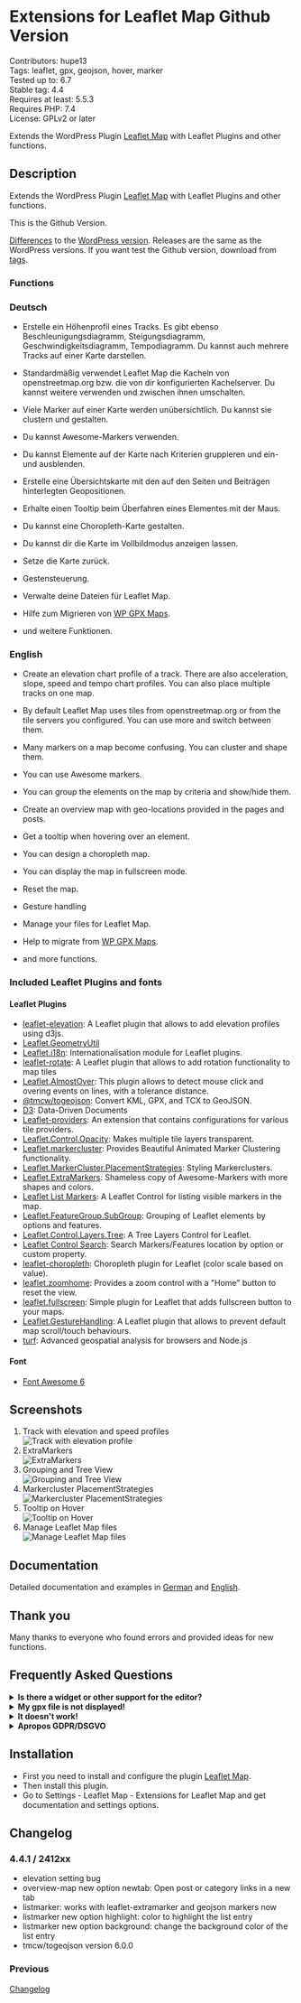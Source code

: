# Extensions for Leaflet Map Github Version

Contributors: hupe13    
Tags: leaflet, gpx, geojson, hover, marker   
Tested up to: 6.7  
Stable tag: 4.4     
Requires at least: 5.5.3     
Requires PHP: 7.4     
License: GPLv2 or later

Extends the WordPress Plugin <a href="https://wordpress.org/plugins/leaflet-map/">Leaflet Map</a> with Leaflet Plugins and other functions.

## Description

Extends the WordPress Plugin <a href="https://wordpress.org/plugins/leaflet-map/">Leaflet Map</a> with Leaflet Plugins and other functions.

This is the Github Version.

[Differences](changes.md) to the <a href="https://wordpress.org/plugins/extensions-leaflet-map/">WordPress version</a>.
Releases are the same as the WordPress versions. If you want test the Github version, download from [tags](https://github.com/hupe13/extensions-leaflet-map-github/tags).

### Functions

### Deutsch

* Erstelle ein Höhenprofil eines Tracks. Es gibt ebenso Beschleunigungsdiagramm, Steigungsdiagramm, Geschwindigkeitsdiagramm, Tempodiagramm. Du kannst auch mehrere Tracks auf einer Karte darstellen.

* Standardmäßig verwendet Leaflet Map die Kacheln von openstreetmap.org bzw. die von dir konfigurierten Kachelserver. Du kannst weitere verwenden und zwischen ihnen umschalten.

* Viele Marker auf einer Karte werden unübersichtlich. Du kannst sie clustern und gestalten.

* Du kannst Awesome-Markers verwenden.

* Du kannst Elemente auf der Karte nach Kriterien gruppieren und ein- und ausblenden.

* Erstelle eine Übersichtskarte mit den auf den Seiten und Beiträgen hinterlegten Geopositionen.

* Erhalte einen Tooltip beim Überfahren eines Elementes mit der Maus.

* Du kannst eine Choropleth-Karte gestalten.

* Du kannst dir die Karte im Vollbildmodus anzeigen lassen.

* Setze die Karte zurück.

* Gestensteuerung.

* Verwalte deine Dateien für Leaflet Map.

* Hilfe zum Migrieren von [WP GPX Maps](https://wordpress.org/plugins/wp-gpx-maps/).

* und weitere Funktionen.

### English

* Create an elevation chart profile of a track. There are also acceleration, slope, speed and tempo chart profiles. You can also place multiple tracks on one map.

* By default Leaflet Map uses tiles from openstreetmap.org or from the tile servers you configured. You can use more and switch between them.

* Many markers on a map become confusing. You can cluster and shape them.

* You can use Awesome markers.

* You can group the elements on the map by criteria and show/hide them.

* Create an overview map with geo-locations provided in the pages and posts.

* Get a tooltip when hovering over an element.

* You can design a choropleth map.

* You can display the map in fullscreen mode.

* Reset the map.

* Gesture handling

* Manage your files for Leaflet Map.

* Help to migrate from [WP GPX Maps](https://wordpress.org/plugins/wp-gpx-maps/).

* and more functions.

### Included Leaflet Plugins and fonts

#### Leaflet Plugins

* [leaflet-elevation](https://github.com/Raruto/leaflet-elevation): A Leaflet plugin that allows to add elevation profiles using d3js.
* [Leaflet.GeometryUtil](https://github.com/makinacorpus/Leaflet.GeometryUtil)
* [Leaflet.i18n](https://github.com/yohanboniface/Leaflet.i18n): Internationalisation module for Leaflet plugins.
* [leaflet-rotate](https://github.com/Raruto/leaflet-rotate): A Leaflet plugin that allows to add rotation functionality to map tiles
* [Leaflet.AlmostOver](https://github.com/makinacorpus/Leaflet.AlmostOver): This plugin allows to detect mouse click and overing events on lines, with a tolerance distance.
* [@tmcw/togeojson](https://www.npmjs.com/package/@tmcw/togeojson): Convert KML, GPX, and TCX to GeoJSON.
* [D3](https://github.com/d3/d3): Data-Driven Documents
* [Leaflet-providers](https://github.com/leaflet-extras/leaflet-providers): An extension that contains configurations for various tile providers.
* [Leaflet.Control.Opacity](https://github.com/dayjournal/Leaflet.Control.Opacity): Makes multiple tile layers transparent.
* [Leaflet.markercluster](https://github.com/Leaflet/Leaflet.markercluster): Provides Beautiful Animated Marker Clustering functionality.
* [Leaflet.MarkerCluster.PlacementStrategies](https://github.com/adammertel/Leaflet.MarkerCluster.PlacementStrategies): Styling Markerclusters.
* [Leaflet.ExtraMarkers](https://github.com/coryasilva/Leaflet.ExtraMarkers): Shameless copy of Awesome-Markers with more shapes and colors.
* [Leaflet List Markers](https://github.com/hupe13/leaflet-list-markers): A Leaflet Control for listing visible markers in the map.
* [Leaflet.FeatureGroup.SubGroup](https://github.com/ghybs/Leaflet.FeatureGroup.SubGroup): Grouping of Leaflet elements by options and features.
* [Leaflet.Control.Layers.Tree](https://github.com/jjimenezshaw/Leaflet.Control.Layers.Tree): A Tree Layers Control for Leaflet.
* [Leaflet Control Search](https://github.com/stefanocudini/leaflet-search): Search Markers/Features location by option or custom property.
* [leaflet-choropleth](https://github.com/timwis/leaflet-choropleth): Choropleth plugin for Leaflet (color scale based on value).
* [leaflet.zoomhome](https://github.com/torfsen/leaflet.zoomhome): Provides a zoom control with a "Home" button to reset the view.
* [leaflet.fullscreen](https://github.com/brunob/leaflet.fullscreen): Simple plugin for Leaflet that adds fullscreen button to your maps.
* [Leaflet.GestureHandling](https://github.com/Raruto/leaflet-gesture-handling): A Leaflet plugin that allows to prevent default map scroll/touch behaviours.
* [turf](https://github.com/Turfjs/turf): Advanced geospatial analysis for browsers and Node.js

#### Font

* [Font Awesome 6](https://fontawesome.com/download)

## Screenshots

1. Track with elevation and speed profiles <br>![Track with elevation profile](.wordpress-org/screenshot-1.png)
2. ExtraMarkers <br>![ExtraMarkers](.wordpress-org/screenshot-2.png)
3. Grouping and Tree View <br>![Grouping and Tree View](.wordpress-org/screenshot-3.png)
4. Markercluster PlacementStrategies <br>![Markercluster PlacementStrategies](.wordpress-org/screenshot-4.png)
5. Tooltip on Hover <br>![Tooltip on Hover](.wordpress-org/screenshot-5.png)
6. Manage Leaflet Map files <br>![Manage Leaflet Map files](.wordpress-org/screenshot-6.png)

## Documentation

Detailed documentation and examples in <a href="https://leafext.de/">German</a> and <a href="https://leafext.de/en/">English</a>.

## Thank you

Many thanks to everyone who found errors and provided ideas for new functions.

## Frequently Asked Questions

<p>
<details>
<summary>
<b>Is there a widget or other support for the editor?</b>
</summary>

* Unfortunately both plugins - Leaflet Map and Extensions for Leaflet Map - only work with shortcodes.
* If you have any questions please ask in the [forum](https://wordpress.org/support/plugin/extensions-leaflet-map/).
</details>

<details>
<summary>
<b>My gpx file is not displayed!</b>
</summary>

* Is the URL correct?
* Does the webserver return the correct mime type (application/gpx+xml)?
Put in your `.htaccess`:
```
AddType application/gpx+xml gpx
RewriteRule .*\.gpx$ - [L,T=application/gpx+xml]
```
</details>

<details>
<summary>
<b>It doesn't work!</b>
</summary>

* Are you using any caching plugin? Try to exclude at least these js files from caching:

 - /wp-content/plugins/extensions-leaflet-map/leaflet-plugins/leaflet-elevation-*
 - /wp-content/plugins/extensions-leaflet-map/leaflet-plugins/leaflet-gesture-handling-*

* Are you using any plugin to comply with the GDPR/DSGVO? There might be a problem with that.
* If you use a caching plugin and a GDPR/DSGVO plugin you need to distinguish whether the user has accepted the cookie or not.
* Please ask in the [forum](https://wordpress.org/support/plugin/extensions-leaflet-map/)!
</details>

<details>
<summary>
<b>Apropos GDPR/DSGVO</b>
</summary>

* If you need a plugin for this try [DSGVO snippet for Leaflet Map and its Extensions](https://wordpress.org/plugins/dsgvo-leaflet-map/).
* If you use [Complianz | GDPR/CCPA Cookie Consent](https://wordpress.org/plugins/complianz-gdpr/) see [here](https://complianz.io/leaflet-maps/).
</details>
</p>

## Installation

* First you need to install and configure the plugin <a href="https://wordpress.org/plugins/leaflet-map/">Leaflet Map</a>.
* Then install this plugin.
* Go to Settings - Leaflet Map - Extensions for Leaflet Map and get documentation and settings options.

## Changelog

### 4.4.1 / 2412xx

* elevation setting bug
* overview-map new option newtab: Open post or category links in a new tab
* listmarker: works with leaflet-extramarker and geojson markers now
* listmarker new option highlight: color to highlight the list entry
* listmarker new option background: change the background color of the list entry
* tmcw/togeojson version 6.0.0

### Previous

[Changelog](https://github.com/hupe13/extensions-leaflet-map-github/blob/main/CHANGELOG.md)
